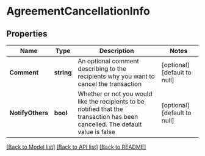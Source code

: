 # AgreementCancellationInfo

## Properties
Name | Type | Description | Notes
------------ | ------------- | ------------- | -------------
**Comment** | **string** | An optional comment describing to the recipients why you want to cancel the transaction | [optional] [default to null]
**NotifyOthers** | **bool** | Whether or not you would like the recipients to be notified that the transaction has been cancelled. The default value is false | [optional] [default to null]

[[Back to Model list]](../README.md#documentation-for-models) [[Back to API list]](../README.md#documentation-for-api-endpoints) [[Back to README]](../README.md)


